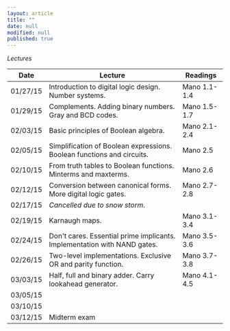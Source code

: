 ```yaml
---
layout: article
title: ""
date: null
modified: null
published: true
---
```


*Lectures*

Date | Lecture | Readings
--------- |---------- | --------- 
01/27/15 | Introduction to digital logic design. Number systems. | Mano 1.1-1.4
01/29/15 | Complements. Adding binary numbers. Gray and BCD codes. | Mano 1.5-1.7
02/03/15 | Basic principles of Boolean algebra. | Mano 2.1-2.4
02/05/15 | Simplification of Boolean expressions. Boolean functions and circuits. | Mano 2.5
02/10/15 | From truth tables to Boolean functions. Minterms and maxterms. | Mano 2.6
02/12/15 | Conversion between canonical forms. More digital logic gates.| Mano 2.7-2.8
02/17/15 | *Cancelled due to snow storm*.|
02/19/15 | Karnaugh maps.| Mano 3.1-3.4
02/24/15 | Don't cares. Essential prime implicants. Implementation with NAND gates.| Mano 3.5-3.6
02/26/15 | Two-level implementations. Exclusive OR and parity function. | Mano 3.7-3.8
03/03/15 | Half, full and binary adder. Carry lookahead generator.| Mano 4.1-4.5
03/05/15 ||
03/10/15 ||
03/12/15 | Midterm exam
